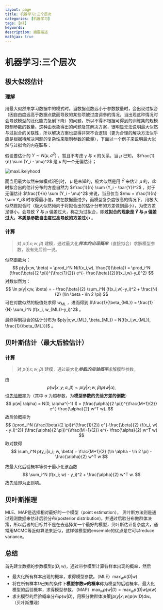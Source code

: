 ```yaml
---
layout: page
title: 机器学习:三个层次
categories: [机器学习]
tags: [ml]
keywords: 
description: 摘要描述
mathjax: true
---
```


# 机器学习:三个层次

## 极大似然估计

### 理解

用最大似然来学习数据中的模式时，当数据点数远小于参数数量时，会出现过拟合（因自由度远高于数据点数而导致的某些项被过度调参的情况，当出现这种情况时会导致模型的泛化能力急剧下降）的问题，所以不得不根据可得到的训练集的规模限制参数的数量。这种由表象得出的问题及其解决方案，很明显无法说明最大似然与过拟合的关联性，所以解决方案也显得非常不合逻辑（更为合理的解决方法似乎应是根据待解决问题的复杂性来限制参数的数量），下面以一个例子来说明最大似然与过拟合的内在联系：

假设要估计的 $Y \sim N( \mu , \sigma^2)$ ，暂且不考虑 y 与 x 的关系，当 $\mu$ 已知， $\frac{1}{n} \sum (Y_i - \mu)^2$ 是 $\mu$ 的一个无偏估计；

![maxLikelyhood](https://img.vim-cn.com/00/1b2ce4a85e411f21de3ccd78ba748d932b4e7c.jpg)

而当用最大似然来做模式识别时， $\mu$ 是未知的，极大似然是用 $\bar{Y}$ 来估计 $\mu$ 的，此时拟合出的估计分布的方差自然为 $\frac{1}{n} \sum (Y_i - \bar{Y})^2$ ，对于无偏估计 $\frac{1}{n} \sum (Y_i - \mu)^2$ 来说，当且仅当 $\mu = \frac{1}{n} \sum Y_i$ 时取得最小值，故在数据量过少，而模型复杂度很高的情况下，用极大似然做拟合时（极大似然倾向于将拟合出的估计分布的方差做到最小），为使方差足够小，会导致 $\bar{Y}$ 与 $\mu$ 偏差过大，称之为过拟合，即**过拟合的现象是 $\bar{Y}$ 与 $\mu$ 偏差过大，本质是参数自由度过高导致的方差过小** 。

### 计算

> 对 $p(t|x;w, \beta)$ 建模，通过最大化***样本的出现概率***（直接拟合）求解模型参数，没有先后验一说。

似然函数为：
$$
p(y|x;w, \beta) = \prod_i^N N(f(x_i,w), \frac{1}{\beta}) = \prod_i^N (\frac{\beta}{2 \pi})^{\frac{1}{2}} e^{- \frac{\beta}{2}(f(x_i,w)-y_i)^2}
$$
对数似然为：
$$
\ln p(y|x;w, \beta) = - \frac{\beta}{2} \sum_i^N (f(x_i,w)-y_i)^2 + \frac{N}{2} (\ln \beta - \ln 2 \pi)
$$
可在对数似然的极值处求得 $w_{ML}$ ，进而得到 $\frac{1}{\beta_{ML}} = \frac{1}{N} \sum_i^N (f(x_i, w_{ML})-y_i)^2$ 。

最终得到拟合的估计分布为 $p(y|x;w_{ML}, \beta_{ML}) = N(f(x_i,w_{ML}), \frac{1}{\beta_{ML}})$ 。

## 贝叶斯估计（最大后验估计）

### 计算

> 对 $p(t|x;w, \beta)$ 建模，通过最大化***参数的后验概率***求解模型参数。

由
$$
p(w|x,y; \alpha , \beta) \propto p(y|x; w, \beta) p(w| \alpha),
$$
设[先验概率](<https://mp.weixin.qq.com/s?__biz=MzU0MDQ1NjAzNg==&mid=2247483983&idx=1&sn=e635ed5e0888f993f58d2dc97741b154&chksm=fb39a744cc4e2e522201c275e81809b41a8ed430d6555d427bf4814eb58298cca88d96645b6f&mpshare=1&scene=1&srcid=0324torNoEEsSxuG4XaueHCL&pass_ticket=D6%2FBCOtakZrnYpfi7nkflZ1pEU26KzldpngFS0M8RG%2BzJFClg9qwLPOWtnP2XS5e#rd>)为（其中 $\alpha$ 为超参数，为**模型参数的先验方差的倒数**）
$$
p(w| \alpha) = N(0, \alpha^{-1} I) = (\frac{\alpha}{2 \pi})^{\frac{M+1}{2}} e^{-\frac{\alpha}{2} w^T w},
$$
故后验概率为
$$
(\prod_i^N (\frac{\beta}{2 \pi})^{\frac{1}{2}} e^{-\frac{\beta}{2} (f(x_i, w) - y_i)^2}) (\frac{\alpha}{2 \pi})^{\frac{M+1}{2}} e^{- \frac{\alpha}{2} w^T w}
$$
取对数得
$$
\sum_i^N p(y_i|x_i; w, \beta) + \frac{M+1}{2} (\ln \alpha - \ln 2 \pi) - \frac{\alpha}{2} w^T w
$$

故最大化后验概率等价于最小化该函数
$$
\sum_i^N (f(x_i; w) - y_i)^2 + \frac{\alpha}{2} w^T w.
$$
故先验即为正则项。

## 贝叶斯推理

MLE、MAP是选择相对最好的一个模型（point estimation）， 贝叶斯方法则是通过观测数据来估计后验分布(posterior distribution)，并通过后验分布做群体决策，所以后者的目标并不是在去选择某一个最好的模型，贝叶斯估计复杂度大，通常用MCMC等近似算法来近似，这样做模型的ensemble的优点是它可以reduce variance。

## 总结

首先建立数据的参数模型$p(D;w)$，通过带参模型计算各样本出现的概率，然后

* 最大化所有样本出现的概率，求得模型参数。（MLE）$\max_w p(D|w)$ 
* 将在所有样本$D$已知的条件下**模型参数$w$的概率**称为模型的后验概率，最大化模型的后验概率，求得模型参数。（MAP）$\max_w p(w|D) = \max_w p(D|w)p(w)$ 
* 求出模型的后验概率分布$p(w|D)$，用积分做群体决策$\int p(y|x;w)p(w|D) \mathrm{d} w$。（贝叶斯推理）


